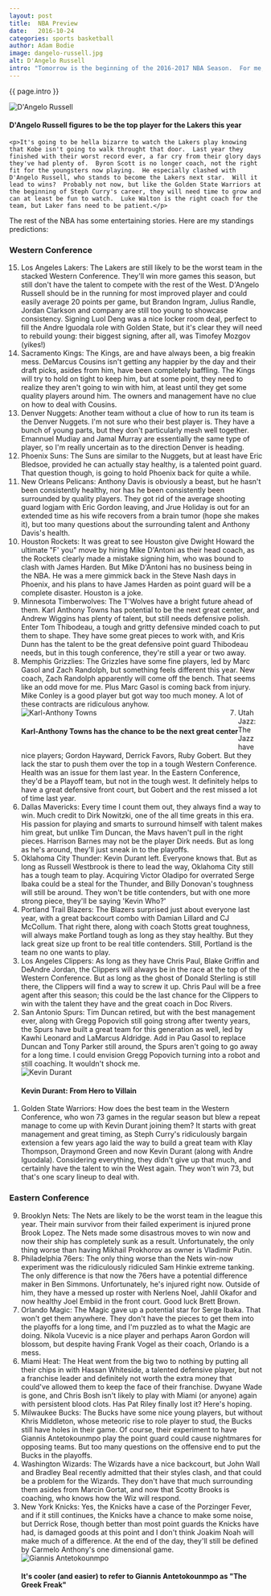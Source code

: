 ```yaml
---
layout: post
title:  NBA Preview
date:   2016-10-24
categories: sports basketball
author: Adam Bodie
image: dangelo-russell.jpg
alt: D'Angelo Russell
intro: "Tomorrow is the beginning of the 2016-2017 NBA Season.  For me, I will have to adjust to life without Kobe.  Who should be my favorite player?  Should I even have a favorite player?  How will the brand new Lakers look.  Who's going to win the NBA Championship this year?  How will Kevin Durant adjust to being the villain in Golden State.  Here are my thoughts."
---
```

<div class="article">
<p> {{ page.intro }}</p>
<div class="blog-pic">
		<img src="/img/dangelo-russell.jpg" data-toggle="tooltip" title="D'Angelo Russell" class="image block img-responsive">
		<h4>D'Angelo Russell figures to be the top player for the Lakers this year</h4>
</div>

    <p>It's going to be hella bizarre to watch the Lakers play knowing that Kobe isn't going to walk throught that door.  Last year they finished with their worst record ever, a far cry from their glory days they've had plenty of.  Byron Scott is no longer coach, not the right fit for the youngsters now playing.  He especially clashed with D'Angelo Russell, who stands to become the Lakers next star.  Will it lead to wins?  Probably not now, but like the Golden State Warriors at the beginning of Steph Curry's career, they will need time to grow and can at least be fun to watch.  Luke Walton is the right coach for the team, but Laker fans need to be patient.</p>
<p>The rest of the NBA has some entertaining stories.  Here are my standings predictions:</p>
<h3>Western Conference</h3>
<ol reversed>
    <li>Los Angeles Lakers:  The Lakers are still likely to be the worst team in the stacked Western Conference.  They'll win more games this season, but still don't have the talent to compete with the rest of the West.  D'Angelo Russell should be in the running for most improved player and could easily average 20 points per game, but Brandon Ingram, Julius Randle, Jordan Clarkson and company are still too young to showcase consistency.  Signing Luol Deng was a nice locker room deal, perfect to fill the Andre Iguodala role with Golden State, but it's clear they will need to rebuild young: their biggest signing, after all, was Timofey Mozgov (yikes!)</li>
    <li>Sacramento Kings:  The Kings, are and have always been, a big freakin mess.  DeMarcus Cousins isn't getting any happier by the day and their draft picks, asides from him, have been completely baffling.  The Kings will try to hold on tight to keep him, but at some point, they need to realize they aren't going to win with him, at least until they get some quality players around him.  The owners and management have no clue on how to deal with Cousins.</li>
    <li>Denver Nuggets:  Another team without a clue of how to run its team is the Denver Nuggets.  I'm not sure who their best player is.  They have a bunch of young parts, but they don't particularly mesh well together.  Emannuel Mudiay and Jamal Murray are essentially the same type of player, so I'm really uncertain as to the direction Denver is heading.</li>
    <li>Phoenix Suns:  The Suns are similar to the Nuggets, but at least have Eric Bledsoe, provided he can actually stay healthy, is a talented point guard.  That question though, is going to hold Phoenix back for quite a while.</li>
    <li>New Orleans Pelicans:  Anthony Davis is obviously a beast, but he hasn't been consistently healthy, nor has he been consistently been surrounded by quality players.  They got rid of the average shooting guard logjam with Eric Gordon leaving, and Jrue Holiday is out for an extended time as his wife recovers from a brain tumor (hope she makes it), but too many questions about the surrounding talent and Anthony Davis's health.</li>
    <li>Houston Rockets:  It was great to see Houston give Dwight Howard the ultimate "F' you" move by hiring Mike D'Antoni as their head coach, as the Rockets clearly made a mistake signing him, who was bound to clash with James Harden.  But Mike D'Antoni has no business being in the NBA.  He was a mere gimmick back in the Steve Nash days in Phoenix, and his plans to have James Harden as point guard will be a complete disaster.  Houston is a joke.</li>  
    <li>Minnesota Timberwolves: The T'Wolves have a bright future ahead of them.  Karl Anthony Towns has potential to be the next great center, and Andrew Wiggins has plenty of talent, but still needs defensive polish.  Enter Tom Thibodeau, a tough and gritty defensive minded coach to put them to shape.  They have some great pieces to work with, and Kris Dunn has the talent to be the great defensive point guard Thibodeau needs, but in this tough conference, they're still a year or two away.</li>
    <li>Memphis Grizzlies:  The Grizzles have some fine players, led by Marc Gasol and Zach Randolph, but something feels different this year.  New coach, Zach Randolph apparently will come off the bench.  That seems like an odd move for me.  Plus Marc Gasol is coming back from injury.  Mike Conley is a good player but got way too much money.  A lot of these contracts are ridiculous anyhow.</li>

<div class="blog-pic" style="float: left">
		<img src="/img/karl-anthony-towns.jpg" data-toggle="tooltip" title="Karl-Anthony Towns" class="image block img-responsive">
		<h4>Karl-Anthony Towns has the chance to be the next great center</h4>
</div>      
    <li>Utah Jazz: The Jazz have nice players; Gordon Hayward, Derrick Favors, Ruby Gobert.  But they lack the star to push them over the top in a tough Western Conference.  Health was an issue for them last year.  In the Eastern Conference, they'd be a Playoff team, but not in the tough west.  It definitely helps to have a great defensive front court, but Gobert and the rest missed a lot of time last year.</li>
    <li>Dallas Mavericks:  Every time I count them out, they always find a way to win.  Much credit to Dirk Nowitzki, one of the all time greats in this era.  His passion for playing and smarts to surround himself with talent makes him great, but unlike Tim Duncan, the Mavs haven't pull in the right pieces.  Harrison Barnes may not be the player Dirk needs.  But as long as he's around, they'll just sneak in to the playoffs.</li>
    <li>Oklahoma City Thunder: Kevin Durant left.  Everyone knows that.  But as long as Russell Westbrook is there to lead the way, Oklahoma City still has a tough team to play.  Acquiring Victor Oladipo for overrated Serge Ibaka could be a steal for the Thunder, and Billy Donovan's toughness will still be around.  They won't be title contenders, but with one more strong piece, they'll be saying 'Kevin Who?'</li>
    <li>Portland Trail Blazers:  The Blazers surprised just about everyone last year, with a great backcourt combo with Damian Lillard and CJ McCollum.  That right there, along with coach Stotts great toughness, will always make Portland tough as long as they stay healthy.  But they lack great size up front to be real title contenders.  Still, Portland is the team no one wants to play.</li>
    <li>Los Angeles Clippers:  As long as they have Chris Paul, Blake Griffin and DeAndre Jordan, the Clippers will always be in the race at the top of the Western Conference.  But as long as the ghost of Donald Sterling is still there, the Clippers will find a way to screw it up.  Chris Paul will be a free agent after this season; this could be the last chance for the Clippers to win with the talent they have and the great coach in Doc Rivers.</li>
    <li>San Antonio Spurs:  Tim Duncan retired, but with the best management ever, along with Gregg Popovich still going strong after twenty years, the Spurs have built a great team for this generation as well, led by Kawhi Leonard and LaMarcus Aldridge.  Add in Pau Gasol to replace Duncan and Tony Parker still around, the Spurs aren't going to go away for a long time.  I could envision Gregg Popovich turning into a robot and still coaching.  It wouldn't shock me.</li>
    <div class="blog-pic">
    		<img src="/img/kevin-durant.jpg" data-toggle="tooltip" title="Kevin Durant" class="image block img-responsive">
    		<h4>Kevin Durant: From Hero to Villain</h4>
    </div> 
    <li>Golden State Warriors: How does the best team in the Western Conference, who won 73 games in the regular season but blew a repeat manage to come up with Kevin Durant joining them?  It starts with great management and great timing, as Steph Curry's ridiculously bargain extension a few years ago laid the way to build a great team with Klay Thompson, Draymond Green and now Kevin Durant (along with Andre Iguodala).  Considering everything, they didn't give up that much, and certainly have the talent to win the West again.  They won't win 73, but that's one scary lineup to deal with.</li>
    </ol>
    <h3>Eastern Conference</h3>
    <ol reversed>
        <li>Brooklyn Nets: The Nets are likely to be the worst team in the league this year.  Their main survivor from their failed experiment is injured prone Brook Lopez.  The Nets made some disastrous moves to win now and now their ship has completely sunk as a result.  Unfortunately, the only thing worse than having Mikhail Prokhorov as owner is Vladimir Putin.</li>
        <li>Philadelphia 76ers: The only thing worse than the Nets win-now experiment was the ridiculously ridiculed Sam Hinkie extreme tanking.  The only difference is that now the 76ers have a potential difference maker in Ben Simmons.  Unfortunately, he's injured right now.  Outside of him, they have a messed up roster with Nerlens Noel, Jahlil Okafor and now healthy Joel Embiid in the front court.  Good luck Brett Brown.</li>
        <li>Orlando Magic: The Magic gave up a potential star for Serge Ibaka.  That won't get them anywhere.  They don't have the pieces to get them into the playoffs for a long time, and I'm puzzled as to what the Magic are doing.  Nikola Vucevic is a nice player and perhaps Aaron Gordon will blossom, but despite having Frank Vogel as their coach, Orlando is a mess.</li>
        <li>Miami Heat:  The Heat went from the big two to nothing by putting all their chips in with Hassan Whiteside, a talented defensive player, but not a franchise leader and definitely not worth the extra money that could've allowed them to keep the face of their franchise.  Dwyane Wade is gone, and Chris Bosh isn't likely to play with Miami (or anyone) again with persistent blood clots.  Has Pat Riley finally lost it?  Here's hoping.</li>
        <li>Milwaukee Bucks: The Bucks have some nice young players, but without Khris Middleton, whose meteoric rise to role player to stud, the Bucks still have holes in their game.  Of course, their experiment to have Giannis Antetokounmpo play the point guard could cause nightmares for opposing teams.  But too many questions on the offensive end to put the Bucks in the playoffs.</li>
        <li>Washington Wizards:  The Wizards have a nice backcourt, but John Wall and Bradley Beal recently admitted that their styles clash, and that could be a problem for the Wizards.  They don't have that much surrounding them asides from Marcin Gortat, and now that Scotty Brooks is coaching, who knows how the Wiz will respond.</li>
        <li>New York Knicks: Yes, the Knicks have a case of the Porzinger Fever, and if it still continues, the Knicks have a chance to make some noise, but Derrick Rose, though better than most point guards the Knicks have had, is damaged goods at this point and I don't think Joakim Noah will make much of a difference.  At the end of the day, they'll still be defined by Carmelo Anthony's one dimensional game.</li>
<div class="blog-pic" style="float: left">
		<img src="/img/giannis-antetokounmpo.jpg" data-toggle="tooltip" title="Giannis Antetokounmpo" class="image block img-responsive">
		<h4>It's cooler (and easier) to refer to Giannis Antetokounmpo as "The Greek Freak"</h4>
</div>          
                
        <li>Detroit Pistons:  The Pistons have the talents of an average middling team, and not much has changed for them.  They still have Andre Drummond and Reggie Jackson, but not much else has changed besides that.  Detroit's stuck in neutral unless they bring in some better helping parts.</li>
        <li>Charlotte Hornets: Kemba Walker played really well last year and could take the jump to become a superstar caliber player, but they'll lose out on the inside presence of Al Jefferson, who left for Indiana.  Ironically, Roy Hibbert has taken his place, the classic stiff.  The talent's still there in the backcourt, but Jefferson was underrated.  They should've offered him more to stay.</li>
        <li>Chicago Bulls: The Bulls turned into a complete mess with Fred Hoiberg his first year coaching them, but the shocking signing of Dwyane Wade gives them character, great leadership and the perfect role model for Jimmy Butler.  With that said, I'm not sure how they will work together with Rajon Rondo in the mix as well.  That seems to me to be a bad trio.</li>
        <li>Atlanta Hawks: Mike Budenholzer is a great coach, but Dwight Howard will be by far his toughest challenge, as Howard is still too much of a prima donna to handle, and not the player he was when he reached his prime in Orlando.  The Hawks don't have a star, so they can let Howard take the faux credit, but with Al Horford and Jeff Teague gone, Atlanta is bound to decline.</li>
        <li>Toronto Raptors: Kyle Lowry and DeMar Derozan are still there, and that alone will get them into the playoffs, but not much else has changed.  They were a tad bit lucky last year, but the talent in the east is getting better, while Toronto remained the same.  That won't get them back to the Eastern Conference finals.</li>
        <li>Indiana Pacers:  Paul George is a BEAST, his talent can't be denied, and he came back from the horrific injury even better than before.  Not sure how he did it, but he is one of the better players in the game.  Adding Jeff Teague as point guard and Al Jefferson at center make them a better team.  Still, it's weird to see Nate McMillan as their coach.</li>
<div class="blog-pic" >
		<img src="/img/paul-george.jpg" data-toggle="tooltip" title="Paul George" class="image block img-responsive">
		<h4>Paul George is a BEAST</h4>
</div>          
        <li>Boston Celtics: I don't like the Celtics, but Danny Ainge is the best GM around.  His hire of Brad Stevens is the best hire of a first time coach since Gregg Popovich (who's still in San Antonio after twenty years).  Their trade of KG and Paul Pierce gave them a shitload of draft picks at the best time, and their steal of Isaiah Thomas brought them to the next level.  Add Al Horford to the mix, and the Celtics are the best team in the East to knock off LeBron and the Cavs.</li>
        <li>Cleveland Cavaliers:  LeBron James has played in the NBA Finals six years in a row.  That alone makes the defending champs the best team in the league.  Kyrie Irving outplayed Steph Curry and is a better all around player.  Until anyone can beat LeBron in the east, they have to be Number 1.</li>
    </ol>
    <p>So who will win the awards, and the title.  Here are my picks:  <strong>Rookie of the Year:</strong> Ben Simmons.  <strong>Defensive Player of the Year:</strong> Kawhi Leonard.  <strong>Sixth Man of the Year:</strong> Andre Iguodala.  <strong>Most Improved Player:</strong> D'Angelo Russell. <strong>Coach of the Year:</strong> Brad Stevens. <strong>MVP:</strong> Russell Westbrook.  <strong>NBA Champions:</strong> Golden State Warriors over Cleveland Cavaliers. </p>
</div>